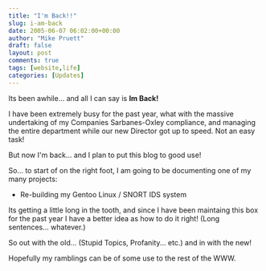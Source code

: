```yaml
---
title: "I'm Back!!"
slug: i-am-back
date: 2005-06-07 06:02:00+00:00
author: "Mike Pruett"
draft: false
layout: post
comments: true
tags: [website,life]
categories: [Updates]
---
```


Its been awhile... and all I can say is **Im Back!**

I have been extremely busy for the past year, what with the massive undertaking of my Companies Sarbanes-Oxley compliance, and managing the entire department while our new Director got up to speed. Not an easy task!

But now I'm back... and I plan to put this blog to good use!

So... to start of on the right foot, I am going to be documenting one of my many projects:

* Re-building my Gentoo Linux / SNORT IDS system

Its getting a little long in the tooth, and since I have been maintaing this box for the past year I have a better idea as how to do it right! (Long sentences... whatever.)

So out with the old... (Stupid Topics, Profanity... etc.) and in with the new!

Hopefully my ramblings can be of some use to the rest of the WWW.
